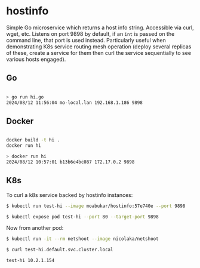 # hostinfo

Simple Go microservice which returns a host info string. Accessible via curl, wget, etc. Listens on port 9898 by default, if an `int` is passed on the command line, that port is used instead. Particularly useful when demonstrating K8s service routing mesh operation (deploy several replicas of these, create a service for them then curl the service sequentially to see various hosts engaged).

## Go

```bash

> go run hi.go 
2024/08/12 11:56:04 mo-local.lan 192.168.1.186 9898

```

## Docker

```bash

docker build -t hi .
docker run hi

> docker run hi
2024/08/12 10:57:01 b13b6e4bc087 172.17.0.2 9898

```

## K8s

To curl a k8s service backed by hostinfo instances:

```bash
$ kubectl run test-hi --image moabukar/hostinfo:57e740e --port 9898

$ kubectl expose pod test-hi --port 80 --target-port 9898
```

Now from another pod:

```bash
$ kubectl run -it --rm netshoot --image nicolaka/netshoot

$ curl test-hi.default.svc.cluster.local

test-hi 10.2.1.154
```

